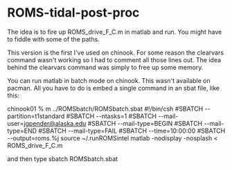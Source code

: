 # ROMS-tidal-post-proc

The idea is to fire up 
	ROMS_drive_F_C.m
in matlab and run. You might have to fiddle with some of the paths.

This version is the first I've used on chinook. For some reason the
	clearvars 
command wasn't working so I had to comment all those lines out. The
idea behind the clearvars command was simply to free up some memory.

You can run matlab in batch mode on chinook. This wasn't available on 
pacman. All you have to do is embed a single command in an sbat file, 
like this:


chinook01 % m ../ROMSbatch/ROMSbatch.sbat 
#!/bin/csh
#SBATCH --partition=t1standard
#SBATCH --ntasks=1
#SBATCH --mail-user=jgpender@alaska.edu
#SBATCH --mail-type=BEGIN
#SBATCH --mail-type=END
#SBATCH --mail-type=FAIL
#SBATCH --time=10:00:00
#SBATCH --output=roms.%j
source ~/.runROMSintel
matlab -nodisplay -nosplash < ROMS_drive_F_C.m


and then type
	sbatch ROMSbatch.sbat
